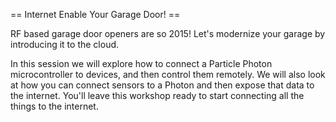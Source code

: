 == Internet Enable Your Garage Door! ==

RF based garage door openers are so 2015!  Let's modernize your garage by introducing it to the cloud.

In this session we will explore how to connect a Particle Photon microcontroller to devices, and then control
them remotely.  We will also look at how you can connect sensors to a Photon and then expose that data to the
internet.  You'll leave this workshop ready to start connecting all the things to the internet.
